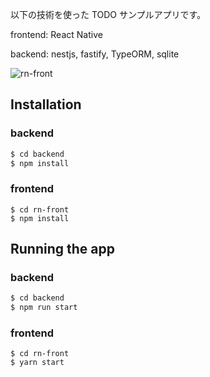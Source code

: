 以下の技術を使った TODO サンプルアプリです。

frontend: React Native

backend: nestjs, fastify, TypeORM, sqlite

![rn-front](https://user-images.githubusercontent.com/28013909/125194763-9996e000-e28d-11eb-80f3-325393ffa551.png)


## Installation

### backend

```bash
$ cd backend
$ npm install
```

### frontend

```
$ cd rn-front
$ npm install
```

## Running the app

### backend

```bash
$ cd backend
$ npm run start

```

### frontend

```
$ cd rn-front
$ yarn start
```
